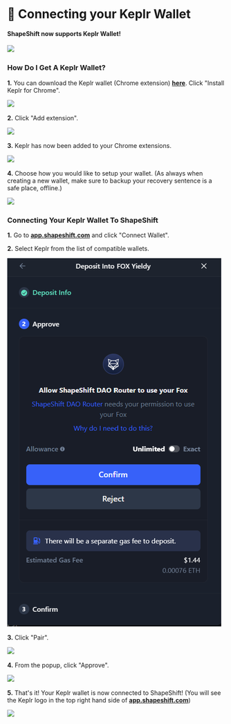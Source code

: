 # 🎡 Connecting your Keplr Wallet

#### ShapeShift now supports Keplr Wallet!

![](<../../.gitbook/assets/image (73).png>)

### How Do I Get A Keplr Wallet?

**1.** You can download the Keplr wallet (Chrome extension) [**here**](https://www.keplr.app/). Click "Install Keplr for Chrome".

![](<../../.gitbook/assets/image (207).png>)

**2.** Click "Add extension".

![](<../../.gitbook/assets/image (166).png>)

**3.** Keplr has now been added to your Chrome extensions.

![](<../../.gitbook/assets/image (90).png>)

**4.** Choose how you would like to setup your wallet. (As always when creating a new wallet, make sure to backup your recovery sentence is a safe place, offline.)

![](<../../.gitbook/assets/image (188).png>)

### Connecting Your Keplr Wallet To ShapeShift

**1.** Go to [**app.shapeshift.com**](https://app.shapeshift.com/#/dashboard) and click "Connect Wallet".

**2.** Select Keplr from the list of compatible wallets.

![](<../../.gitbook/assets/image (34).png>)

**3.** Click "Pair".

![](<../../.gitbook/assets/image (189).png>)

**4.** From the popup, click "Approve".

![](<../../.gitbook/assets/image (171).png>)

**5.** That's it! Your Keplr wallet is now connected to ShapeShift! (You will see the Keplr logo in the top right hand side of [**app.shapeshift.com**](https://app.shapeshift.com/#/dashboard))

![](<../../.gitbook/assets/image (101).png>)
